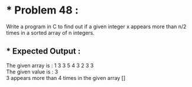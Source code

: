 # * Problem 48 :

Write a program in C to find out if a given integer x appears more than n/2 times in a sorted array of n integers.  

## * Expected Output :  

The given array is : 1 3 3 5 4 3 2 3 3  
The given value is : 3  
3 appears more than 4 times in the given array []  
 